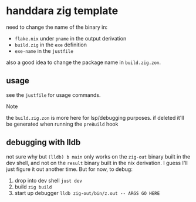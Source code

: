 # handdara zig template

need to change the name of the binary in:
-   `flake.nix` under `pname` in the output derivation
-   `build.zig` in the `exe` definition
-   `exe-name` in the `justfile`

also a good idea to change the package name in `build.zig.zon`.

## usage

see the `justfile` for usage commands.

> [!NOTE]
> the `build.zig.zon` is more here for lsp/debugging purposes. if deleted it'll be generated when
> running the `preBuild` hook

## debugging with lldb

not sure why but `(lldb) b main` only works on the `zig-out` binary built in the dev shell, and not
on the `result` binary built in the nix derivation. I guess I'll just figure it out another time. But
for now, to debug:

1.  drop into dev shell `just dev`
2.  build `zig build`
3.  start up debugger `lldb zig-out/bin/z.out -- ARGS GO HERE`
